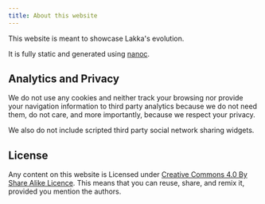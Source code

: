 ```yaml
---
title: About this website
---
```


This website is meant to showcase Lakka's evolution.

It is fully static and generated using [nanoc](http://nanoc.ws/).

## Analytics and Privacy

We do not use any cookies and neither track your browsing nor provide
your navigation information to third party analytics because we do not
need them, do not care, and more importantly, because we respect your
privacy.

We also do not include scripted third party social network sharing widgets.

## License

Any content on this website is Licensed under 
[Creative Commons 4.0 By Share Alike Licence](http://creativecommons.org/licenses/by-sa/4.0/).
This means that you can reuse, share, and remix it, provided you mention the authors.

